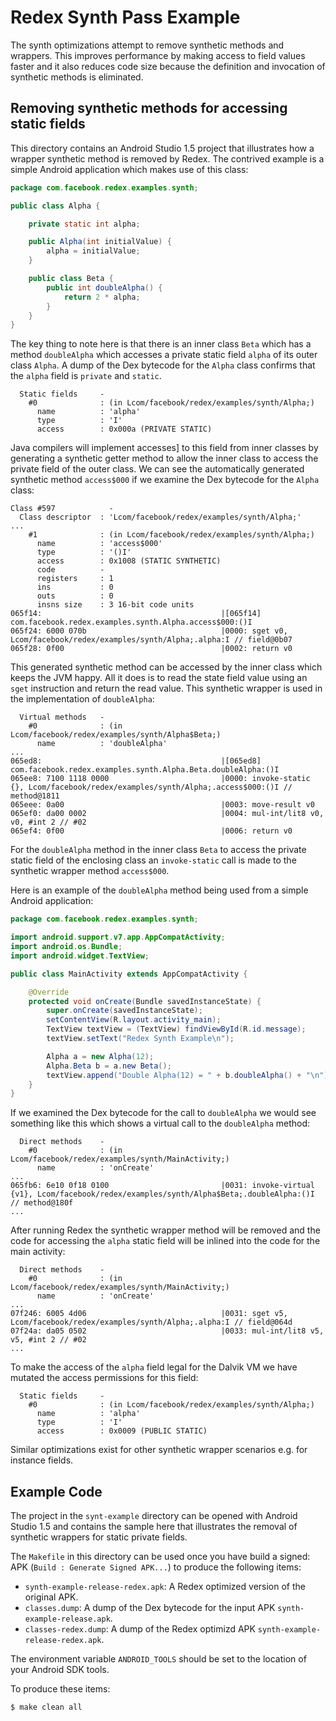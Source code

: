 # Redex Synth Pass Example

The synth optimizations attempt to remove synthetic methods and wrappers. This
improves performance by making access to field values faster and it also
reduces code size because the definition and invocation of synthetic methods
is eliminated.

## Removing synthetic methods for accessing static fields

This directory contains an Android Studio 1.5 project that illustrates how a
wrapper synthetic method is removed by Redex. The contrived example is
a simple Android application which makes use of this class:

```java
package com.facebook.redex.examples.synth;

public class Alpha {

    private static int alpha;

    public Alpha(int initialValue) {
        alpha = initialValue;
    }

    public class Beta {
        public int doubleAlpha() {
            return 2 * alpha;
        }
    }
}
```

The key thing to note here is that there is an inner class `Beta` which
has a method `doubleAlpha` which accesses a private static field `alpha` of
its outer class `Alpha`. A dump of the Dex bytecode for the `Alpha` class
confirms that the `alpha` field is `private` and `static`.

```
  Static fields     -
    #0              : (in Lcom/facebook/redex/examples/synth/Alpha;)
      name          : 'alpha'
      type          : 'I'
      access        : 0x000a (PRIVATE STATIC)
```

Java compilers will implement accesses] to this field from inner classes
by generating a synthetic getter method to allow the inner class to access
the private field of the outer
class. We can see the automatically generated synthetic method `access$000`
if we examine the Dex bytecode for the `Alpha` class:

```
Class #597            -
  Class descriptor  : 'Lcom/facebook/redex/examples/synth/Alpha;'
...
    #1              : (in Lcom/facebook/redex/examples/synth/Alpha;)
      name          : 'access$000'
      type          : '()I'
      access        : 0x1008 (STATIC SYNTHETIC)
      code          -
      registers     : 1
      ins           : 0
      outs          : 0
      insns size    : 3 16-bit code units
065f14:                                        |[065f14] com.facebook.redex.examples.synth.Alpha.access$000:()I
065f24: 6000 070b                              |0000: sget v0, Lcom/facebook/redex/examples/synth/Alpha;.alpha:I // field@0b07
065f28: 0f00                                   |0002: return v0
```

This generated synthetic method can be accessed by the inner class
which keeps the JVM happy. All it does is to read the state field
value using an `sget` instruction and return the read value.
This synthetic wrapper is used in the implementation of `doubleAlpha`:

```
  Virtual methods   -
    #0              : (in Lcom/facebook/redex/examples/synth/Alpha$Beta;)
      name          : 'doubleAlpha'
...
065ed8:                                        |[065ed8] com.facebook.redex.examples.synth.Alpha.Beta.doubleAlpha:()I
065ee8: 7100 1118 0000                         |0000: invoke-static {}, Lcom/facebook/redex/examples/synth/Alpha;.access$000:()I // method@1811
065eee: 0a00                                   |0003: move-result v0
065ef0: da00 0002                              |0004: mul-int/lit8 v0, v0, #int 2 // #02
065ef4: 0f00                                   |0006: return v0
```

For the `doubleAlpha` method in the inner class `Beta` to access the
private static field of the enclosing class an `invoke-static` call is made
to the synthetic wrapper method `access$000`.

Here is an example of the `doubleAlpha` method being used from a simple
Android application:

```java
package com.facebook.redex.examples.synth;

import android.support.v7.app.AppCompatActivity;
import android.os.Bundle;
import android.widget.TextView;

public class MainActivity extends AppCompatActivity {

    @Override
    protected void onCreate(Bundle savedInstanceState) {
        super.onCreate(savedInstanceState);
        setContentView(R.layout.activity_main);
        TextView textView = (TextView) findViewById(R.id.message);
        textView.setText("Redex Synth Example\n");

        Alpha a = new Alpha(12);
        Alpha.Beta b = a.new Beta();
        textView.append("Double Alpha(12) = " + b.doubleAlpha() + "\n");
    }
}
```

If we examined the Dex bytecode for the call to `doubleAlpha` we would
see something like this which shows a virtual call to the `doubleAlpha` method:

```
  Direct methods    -
    #0              : (in Lcom/facebook/redex/examples/synth/MainActivity;)
      name          : 'onCreate'
...
065fb6: 6e10 0f18 0100                         |0031: invoke-virtual {v1}, Lcom/facebook/redex/examples/synth/Alpha$Beta;.doubleAlpha:()I // method@180f
...
```

After running Redex the synthetic wrapper method will be removed and
the code for accessing the `alpha` static field will be inlined into
the code for the main activity:

```
  Direct methods    -
    #0              : (in Lcom/facebook/redex/examples/synth/MainActivity;)
      name          : 'onCreate'
...
07f246: 6005 4d06                              |0031: sget v5, Lcom/facebook/redex/examples/synth/Alpha;.alpha:I // field@064d
07f24a: da05 0502                              |0033: mul-int/lit8 v5, v5, #int 2 // #02
...

```

To make the access of the `alpha` field legal for the Dalvik VM we have
mutated the access permissions for this field:

```
  Static fields     -
    #0              : (in Lcom/facebook/redex/examples/synth/Alpha;)
      name          : 'alpha'
      type          : 'I'
      access        : 0x0009 (PUBLIC STATIC)

```

Similar optimizations exist for other synthetic wrapper scenarios e.g.
for instance fields.

## Example Code
The project in the `synt-example` directory can be opened with Android Studio 1.5 and
contains the sample here that illustrates the removal of synthetic
wrappers for static private fields. 

The `Makefile` in this directory can be used once you have build a signed:
APK (`Build : Generate Signed APK...`) to produce the following items:
* `synth-example-release-redex.apk`: A Redex optimized version of the original APK.
* `classes.dump`: A dump of the Dex bytecode for the input APK `synth-example-release.apk`.
* `classes-redex.dump`: A dump of the Redex optimizd APK `synth-example-release-redex.apk`.

The environment variable `ANDROID_TOOLS` should be set to the location
of your Android SDK tools.

To produce these items:

```
$ make clean all
```
